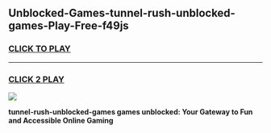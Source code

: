 
## Unblocked-Games-tunnel-rush-unblocked-games-Play-Free-f49js
<h3>
<a href="https://premium76.site?title=tunnel-rush-unblocked-games&ref=09A">CLICK TO PLAY</a></h3>
<hr>

<h3>
<a href="https://premium76.site?title=tunnel-rush-unblocked-games&ref=09A">CLICK 2 PLAY</a>
  
</h3>

<a href="https://premium76.site?title=tunnel-rush-unblocked-games&ref=09A"><img src="https://clearcache.store/games.png"></a>


**tunnel-rush-unblocked-games games unblocked: Your Gateway to Fun and Accessible Online Gaming**
